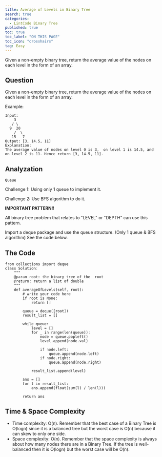 ```yaml
---
title: Average of Levels in Binary Tree
search: true
categories:
  - LintCode Binary Tree
published: true
toc: true
toc_label: "ON THIS PAGE"
toc_icon: "crosshairs"
tag: Easy
---
```


Given a non-empty binary tree, return the average value of the nodes on each level in the form of an array.

## Question

Given a non-empty binary tree, return the average value of the nodes on each level in the form of an array.

Example:
```
Input:
    3
   / \
  9  20
    /  \
   15   7
Output: [3, 14.5, 11]
Explanation:
The average value of nodes on level 0 is 3,  on level 1 is 14.5, and on level 2 is 11. Hence return [3, 14.5, 11].
```

## Analyzation
`Queue`

Challenge 1: Using only 1 queue to implement it.

Challenge 2: Use BFS algorithm to do it.

**IMPORTANT PATTERN!!**

All binary tree problem that relates to "LEVEL" or "DEPTH" can use this pattern.

Import a deque package and use the queue structure. (Only 1 queue & BFS algorithm) See the code below.

## The Code
```
from collections import deque
class Solution:
    """
    @param root: the binary tree of the  root
    @return: return a list of double
    """
    def averageOfLevels(self, root):
        # write your code here
        if root is None:
            return []
            
        queue = deque([root])
        result_list = []
        
        while queue:
            level = []
            for _ in range(len(queue)):
                node = queue.popleft()
                level.append(node.val)
                
                if node.left:
                    queue.append(node.left)
                if node.right:
                    queue.append(node.right)
            
            result_list.append(level)
            
        ans = []
        for l in result_list:
            ans.append(float(sum(l) / len(l)))
        
        return ans
```

## Time & Space Complexity
- Time complexity: O(n). Remember that the best case of a Binary Tree is O(logn) since it is a balanced tree but the worst case is O(n) because it can skew to only one side.
- Space complexity: O(n). Remember that the space complexity is always about how many nodes there are in a Binary Tree. If the tree is well-balanced then it is O(logn) but the worst case will be O(n).

